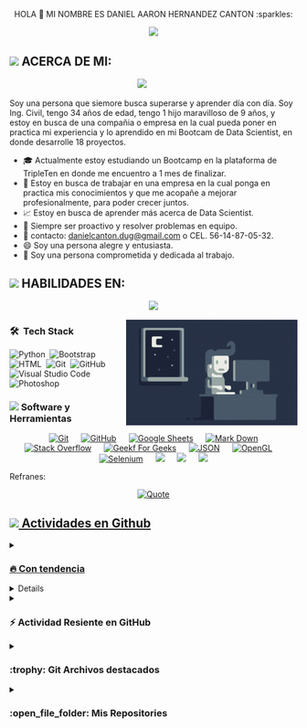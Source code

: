 <p align="center"> HOLA 👋 MI NOMBRE ES DANIEL AARON HERNANDEZ CANTON :sparkles:

<p align="center">
  <a href="https://github.com/DenverCoder1/readme-typing-svg"><img src="https://readme-typing-svg.herokuapp.com?font=Time+New+Roman&color=%23C8BE25&size=30&center=true&vCenter=true&width=600&height=100&lines=Mi+GIT+HUB;Ingeniero+Softweer;Estudiante+Cientifico+Datos;Competitivo;Python;Maching+Learning;Power+BI;Siempre+Aprendiendo+Nuevas+Cosas"></a>
</p>

## <picture><img src = "https://github.com/7oSkaaa/7oSkaaa/blob/main/Images/about_me.gif?raw=true" width = 50px></picture> ACERCA DE MI:

<picture> <img align="right" src="https://github.com/7oSkaaa/7oSkaaa/blob/main/Images/Right_Side.gif?raw=true" width = 280px></picture>
<br><br>
Soy una persona que siemore busca superarse y aprender día con día.
Soy Ing. Civil, tengo 34 años de edad, tengo 1 hijo maravilloso de 9 años, y estoy en busca de una compañia o empresa en la cual
pueda poner en practica mi experiencia y lo aprendido en mi Bootcam de Data Scientist, en donde desarrolle 18 proyectos. 

- :mortar_board: Actualmente estoy estudiando un Bootcamp en la plataforma de TripleTen en donde me encuentro a 1 mes de finalizar.
- :office: Estoy en busca de trabajar en una empresa en la cual ponga en practica mis conocimientos y que me acopañe a mejorar profesionalmente, para poder crecer juntos.
- :chart_with_upwards_trend: Estoy en busca de aprender más acerca de Data Scientist.
- :couple: Siempre ser proactivo y resolver problemas en equipo.
- :email: contacto: danielcanton.dug@gmail.com o CEL. 56-14-87-05-32.
- 😄 Soy una persona alegre y entusiasta.
- :muscle: Soy una persona comprometida y dedicada al trabajo.

## <picture> <img src="https://github.com/7oSkaaa/7oSkaaa/blob/main/Images/competitive_programming_profile.png?raw=true" width=40> </picture> HABILIDADES EN:

<p align="center">
  <a href="https://skillicons.dev">
    <img src="https://skillicons.dev/icons?i=git,anaconda,docker,autocad,aws,sklearn,github,gmail,instagram,linkedin,ps,postgres,py,stackoverflo" />
  </a>
</p>

<img alt="Night Coding" src="https://raw.githubusercontent.com/AVS1508/AVS1508/master/assets/Night-Coding.gif" align="right"/>

### 🛠 &nbsp;Tech Stack

![Python](https://img.shields.io/badge/-Python-05122A?style=flat&logo=python)&nbsp;
![Bootstrap](https://img.shields.io/badge/-Bootstrap-05122A?style=flat&logo=bootstrap&logoColor=563D7C)\
![HTML](https://img.shields.io/badge/-HTML-05122A?style=flat&logo=HTML5)&nbsp;
![Git](https://img.shields.io/badge/-Git-05122A?style=flat&logo=git)&nbsp;
![GitHub](https://img.shields.io/badge/-GitHub-05122A?style=flat&logo=github)&nbsp;
![Visual Studio Code](https://img.shields.io/badge/-Visual%20Studio%20Code-05122A?style=flat&logo=visual-studio-code&logoColor=007ACC)&nbsp;
![Photoshop](https://img.shields.io/badge/-Photoshop-05122A?style=flat&logo=adobe-photoshop)&nbsp;

 ### <picture> <img src = "https://github.com/7oSkaaa/7oSkaaa/blob/main/Images/Software_Tools.gif?raw=true" width = 50px>  </picture> Software y Herramientas
 
<p align="center">
  &emsp;
    <a href="#"><img alt="Git" src="https://img.shields.io/badge/Git%20-%23F05033.svg?style=plastic&logo=git&logoColor=white"></a>
  &emsp;
    <a href="#"><img alt="GitHub" src="https://img.shields.io/badge/github-%23181717.svg?style=plastic&logo=github&logoColor=white"></a>
  &emsp;
    <a href="#"><img alt="Google Sheets" src="https://img.shields.io/badge/Google%20Sheets%20-%2334A853.svg?style=plastic&logo=google%20sheets&logoColor=white"></a>
  &emsp;
    <a href="#"><img alt="Mark Down" src="https://img.shields.io/badge/Markdown-000000?style=plastic&logo=markdown&logoColor=white"></a>
  &emsp;
    <a href="#"><img alt="Stack Overflow" src="https://img.shields.io/badge/-Stack%20Overflow-FE7A16?style=plastic&logo=stack-overflow&logoColor=white"></a>
  &emsp;
    <a href="#"><img alt="Geekf For Geeks" src="https://img.shields.io/badge/geeksforgeeks-%230F9D58.svg?style=plastic&logo=geeksforgeeks&logoColor=white"></a>
  &emsp;
    <a href="#"><img alt="JSON" img src="https://img.shields.io/badge/json-%23000000.svg?style=plastic&logo=json&logoColor=white"></a>
  &emsp;
    <a href="#"><img alt="OpenGL" src="https://img.shields.io/badge/opengl-%235586A4.svg?style=plastic&logo=opengl&logoColor=white"></a>
  &emsp;
    <a href="#"><img alt="Selenium" src="https://img.shields.io/badge/selenium-%2343B02A.svg?&style=plastic&logo=selenium&logoColor=white"></a>
    &emsp;
    <a href="#"><img src="https://img.shields.io/badge/latex-%23008080.svg?&style=plastic&logo=latex&logoColor=white" /></a>
    &emsp;
    <a href="#"><img src="https://img.shields.io/badge/django-%23092E20.svg?&style=plastic&logo=django&logoColor=white" /></a>
    &emsp;
    <a href="#"><img src="https://img.shields.io/badge/mysql-%234479A1.svg?&style=plastic&logo=mysql&logoColor=white"/></a>
</p>

Refranes:

<p align = "center">
	<a href="https://github.com/piyushsuthar/github-readme-quotes"> <img alt = "Quote" src="https://quotes-github-readme.vercel.app/api?type=horizontal&theme=tokyonight&animation=grow_out_in&quoteCategory=programming">
</p>

## <picture> <img src = "https://github.com/7oSkaaa/7oSkaaa/blob/main/Images/Statistics.gif?raw=true" width = 50px>  </picture> Actividades en Github 

<details><summary><h3> 🔥 Con tendencia</h3></summary>

----	

<p align="center"><img src="https://github-readme-streak-stats.herokuapp.com/?user=7oSkaaa&theme=tokyonight_duo" alt="7oSkaaa" /></p>

</details>
  
<details><summary><h3>💻 GitHub Informacion</h3></summary>

----
	
<p align="center">
    <a href="https://github.com/anuraghazra/github-readme-stats">
	    <img alt="7oSkaaa's Github Stats" src="https://github-readme-stats.vercel.app/api?username=7oSkaaa&show_icons=true&count_private=true&locale=en&theme=tokyonight&layout=compact" height="230px"/></a>
	  <img src="https://github-readme-stats.vercel.app/api/top-langs?username=7oSkaaa&langs_count=10&show_icons=true&locale=en&theme=tokyonight" alt="7oSkaaa" height="230px"/>
<br/>

  <b>Note:</b> Top languages is only a metric of the languages my public code consists of and doesn't reflect experience or skill level.
  </p>
</details>

<details><summary><h3>⚡ Actividad Resiente en GitHub</h3></summary>

----
	
[![Canton22's github activity graph](https://github-readme-activity-graph.cyclic.app/graph?username=Canton22&theme=github)](https://github.com/Canton22?tab=repositories)


</details>

<details><summary> <h3> :trophy: Git Archivos destacados </h3></summary>

----
	
<p align="center"> <a href="https://github.com/ryo-ma/github-profile-trophy"><img src="https://github-profile-trophy.vercel.app/?username=7oskaaa&layout=compact&theme=tokyonight&column=4&margin-w=15&margin-h=15" alt="7oskaaa" /></a> </p>

[![@Canton22's Holopin board](https://holopin.io/api/user/board?user=Canton22)](https://holopin.io/@Canton22)
	
</details>
	
<details><summary><h3> :open_file_folder: Mis Repositories </h3></summary>

----
	
<div>
  <p align="center">
    	</a>
	<a href="https://github.com/Canton22/Proyecto-Tripleten-8.git">
      		<img src="https://github-readme-stats.vercel.app/api/pin/?username=Canton22&repo=Proyecto-Tripleten-8&theme=tokyonight" alt="Proyecto-Tripleten-8 Repo" />
    	</a>
	<a href="https://github.com/Canton22/Proyecto-Tripleten-9.git">
      		<img src="https://github-readme-stats.vercel.app/api/pin/?username=Canton22&repo=Proyecto-Tripleten-9&theme=tokyonight" alt="Proyecto-Tripleten-9 Repo" />
    	</a>
	<a href="https://github.com/Canton22/Proyecto-TripleTen-10.git">
      		<img src="https://github-readme-stats.vercel.app/api/pin/?username=Canton22&repo=Proyecto-Tripleten-10&theme=tokyonight" alt="Proyecto-TripleTen-10 Repo" />
    	</a>
	<a href="https://github.com/Canton22/Proyecto-TripleTen-11.git">
      		<img src="https://github-readme-stats.vercel.app/api/pin/?username=Canton22&repo=Proyecto-Tripleten-11&theme=tokyonight" alt="Proyecto-TripleTen-11 Repo />
    	</a>
	<a href="https://github.com/Canton22/Proyecto-TripleTen-12.git">
      		<img src="https://github-readme-stats.vercel.app/api/pin/?username=Canton22&repo=Proyecto-Tripleten-12&theme=tokyonight" alt="Proyecto-TripleTen-12 Repo />
    	</a>
	<a href="https://github.com/Canton22/Proyecto-Tripleten-13.git">
      		<img src="https://github-readme-stats.vercel.app/api/pin/?username=Canton22&repo=Proyecto-Tripleten-13&theme=tokyonight" alt="Proyecto-Tripleten-13 Repo />
    	</a>
	<a href="https://github.com/Canton22/Proyecto-Tripleten-14.git">
      		<img src="https://github-readme-stats.vercel.app/api/pin/?username=Canton22&repo=Proyecto-Tripleten-14&theme=tokyonight" alt="Proyecto-Tripleten-14 Repo />
    	</a>
	<a href="https://github.com/Canton22/Proyecto-15.git">
      		<img src="https://github-readme-stats.vercel.app/api/pin/?username=Canton22&repo=Proyecto-15&theme=tokyonight" alt="Proyecto-15 Repo />
    	</a>
	<a href="https://github.com/Canton22/Proyecto-tripleten-16.git">
      		<img src="https://github-readme-stats.vercel.app/api/pin/?username=Canton22&repo=Proyecto-tripleten-16&theme=tokyonight" alt="Proyecto-tripleten-16 Repo />
    	</a>
	<a href="https://github.com/Canton22/Proyecto-TripleTen-17.git">
      		<img src="https://github-readme-stats.vercel.app/api/pin/?username=Canton22&repo=Proyecto-TripleTen-17&theme=tokyonight" alt="Proyecto-TripleTen-17 Repo />
    	</a>
	<a href="https://github.com/Canton22/Proyecto TripleTen FInal sprint 18.git">
      		<img src="https://github-readme-stats.vercel.app/api/pin/?username=Canton22&repo=Proyecto TripleTen FInal sprint 18&theme=tokyonight" alt="Proyecto TripleTen FInal sprint 18 Repo />
  </p>
</div>
</details>

</br></br>

## <picture> <img src="https://github.com/Canton22/blob/main/Images/Connect-with-me.gif?raw=true" width="100px"> </picture> Contacto conmigo
<p align="center">
	<a href="mailto:danielcanton.dug@gmail.com.com"><img img src="https://img.shields.io/badge/gmail-%23EA4335.svg?style=plastic&logo=gmail&logoColor=white" alt="Gmail"/></a>
	<a href="https://github.com/Canton22"><img src="https://img.shields.io/badge/github-%23181717.svg?style=plastic&logo=github&logoColor=white" alt="GitHub"/></a>
	<a href="https://wa.me/5614870532"><img src="https://img.shields.io/badge/whatsapp-%2325D366.svg?style=plastic&logo=whatsapp&logoColor=white" alt="Whatsapp"/></a>
	<a href="https://www.linkedin.com/in/daniel-aaron-hernandez-cantón-b159a7300/"><img src="https://img.shields.io/badge/linkedin-%230A66C2.svg?style=plastic&logo=linkedin&logoColor=white" alt="LinkedIn"/></a>
</p>

## 🐍 A Snake Eating my Contributions Graph
	
<p align = "center">
	<img src = "https://github.com/7oSkaaa/7oSkaaa/blob/output/github-contribution-grid-snake.svg?" alt = "Snake Game"/>
</p>

-----
Ultima Actualizacion: 25/06/2025
